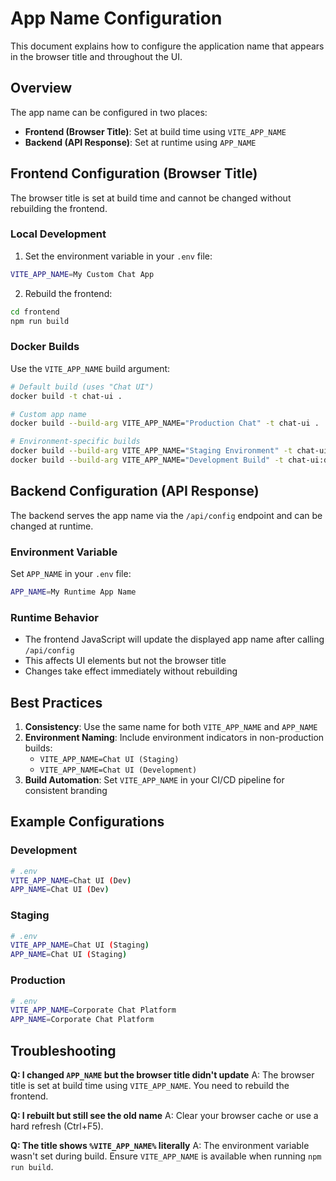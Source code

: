 # App Name Configuration

This document explains how to configure the application name that appears in the browser title and throughout the UI.

## Overview

The app name can be configured in two places:
- **Frontend (Browser Title)**: Set at build time using `VITE_APP_NAME`
- **Backend (API Response)**: Set at runtime using `APP_NAME`

## Frontend Configuration (Browser Title)

The browser title is set at build time and cannot be changed without rebuilding the frontend.

### Local Development

1. Set the environment variable in your `.env` file:
```bash
VITE_APP_NAME=My Custom Chat App
```

2. Rebuild the frontend:
```bash
cd frontend
npm run build
```

### Docker Builds

Use the `VITE_APP_NAME` build argument:

```bash
# Default build (uses "Chat UI")
docker build -t chat-ui .

# Custom app name
docker build --build-arg VITE_APP_NAME="Production Chat" -t chat-ui .

# Environment-specific builds
docker build --build-arg VITE_APP_NAME="Staging Environment" -t chat-ui:staging .
docker build --build-arg VITE_APP_NAME="Development Build" -t chat-ui:dev .
```

## Backend Configuration (API Response)

The backend serves the app name via the `/api/config` endpoint and can be changed at runtime.

### Environment Variable

Set `APP_NAME` in your `.env` file:
```bash
APP_NAME=My Runtime App Name
```

### Runtime Behavior

- The frontend JavaScript will update the displayed app name after calling `/api/config`
- This affects UI elements but not the browser title
- Changes take effect immediately without rebuilding

## Best Practices

1. **Consistency**: Use the same name for both `VITE_APP_NAME` and `APP_NAME`
2. **Environment Naming**: Include environment indicators in non-production builds:
   - `VITE_APP_NAME=Chat UI (Staging)`
   - `VITE_APP_NAME=Chat UI (Development)`
3. **Build Automation**: Set `VITE_APP_NAME` in your CI/CD pipeline for consistent branding

## Example Configurations

### Development
```bash
# .env
VITE_APP_NAME=Chat UI (Dev)
APP_NAME=Chat UI (Dev)
```

### Staging
```bash
# .env
VITE_APP_NAME=Chat UI (Staging)
APP_NAME=Chat UI (Staging)
```

### Production
```bash
# .env
VITE_APP_NAME=Corporate Chat Platform
APP_NAME=Corporate Chat Platform
```

## Troubleshooting

**Q: I changed `APP_NAME` but the browser title didn't update**
A: The browser title is set at build time using `VITE_APP_NAME`. You need to rebuild the frontend.

**Q: I rebuilt but still see the old name**
A: Clear your browser cache or use a hard refresh (Ctrl+F5).

**Q: The title shows `%VITE_APP_NAME%` literally**
A: The environment variable wasn't set during build. Ensure `VITE_APP_NAME` is available when running `npm run build`.